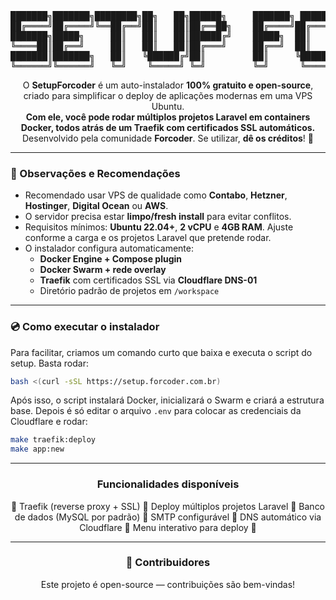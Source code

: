 <div align="left">
<pre>
███████╗███████╗████████╗██╗   ██╗██████╗     ███████╗ ██████╗ ██████╗  ██████╗ ██████╗ ██████╗ ███████╗██████╗ 
██╔════╝██╔════╝╚══██╔══╝██║   ██║██╔══██╗    ██╔════╝██╔═══██╗██╔══██╗██╔════╝██╔═══██╗██╔══██╗██╔════╝██╔══██╗
███████╗█████╗     ██║   ██║   ██║██████╔╝    █████╗  ██║   ██║██████╔╝██║     ██║   ██║██║  ██║█████╗  ██████╔╝
╚════██║██╔══╝     ██║   ██║   ██║██╔═══╝     ██╔══╝  ██║   ██║██╔══██╗██║     ██║   ██║██║  ██║██╔══╝  ██╔══██╗
███████║███████╗   ██║   ╚██████╔╝██║         ██║     ╚██████╔╝██║  ██║╚██████╗╚██████╔╝██████╔╝███████╗██║  ██║
╚══════╝╚══════╝   ╚═╝    ╚═════╝ ╚═╝         ╚═╝      ╚═════╝ ╚═╝  ╚═╝ ╚═════╝ ╚═════╝ ╚═════╝ ╚══════╝╚═╝  ╚═╝
</pre>
</div>
                                                                                                                                                        

<p align="center">
  O <b>SetupForcoder</b> é um auto-instalador <b>100% gratuito e open-source</b>, criado para simplificar o deploy de aplicações modernas em uma VPS Ubuntu.
  <br>
  <b>Com ele, você pode rodar múltiplos projetos Laravel em containers Docker, todos atrás de um Traefik com certificados SSL automáticos.</b>
  <br>
  Desenvolvido pela comunidade <b>Forcoder</b>. Se utilizar, <b>dê os créditos</b>! 🚀
</p>
 
---

<h3>📌 Observações e Recomendações</h3>

- Recomendado usar VPS de qualidade como **Contabo**, **Hetzner**, **Hostinger**, **Digital Ocean** ou **AWS**.
- O servidor precisa estar **limpo/fresh install** para evitar conflitos.
- Requisitos mínimos: **Ubuntu 22.04+**, **2 vCPU** e **4GB RAM**. Ajuste conforme a carga e os projetos Laravel que pretende rodar.
- O instalador configura automaticamente:
  - **Docker Engine + Compose plugin**
  - **Docker Swarm + rede overlay**
  - **Traefik** com certificados SSL via **Cloudflare DNS-01**
  - Diretório padrão de projetos em `/workspace`

---

<h3>💿 Como executar o instalador</h3>

<p>Para facilitar, criamos um comando curto que baixa e executa o script do setup. Basta rodar:</p>

```bash
bash <(curl -sSL https://setup.forcoder.com.br)
````

<p>Após isso, o script instalará Docker, inicializará o Swarm e criará a estrutura base. 
Depois é só editar o arquivo <code>.env</code> para colocar as credenciais da Cloudflare e rodar:</p>

```bash
make traefik:deploy
make app:new
```

---

<h3 align="center"><b>Funcionalidades disponíveis</b></h3>
<p align="center">
  🔸 Traefik (reverse proxy + SSL) 🔸 Deploy múltiplos projetos Laravel 🔸 Banco de dados (MySQL por padrão) 🔸 SMTP configurável 🔸 DNS automático via Cloudflare 🔸 Menu interativo para deploy 🔸
</p> 

---

<h3 align="center">📌 Contribuidores</h3>
<p align="center">
  Este projeto é open-source — contribuições são bem-vindas!
</p>
